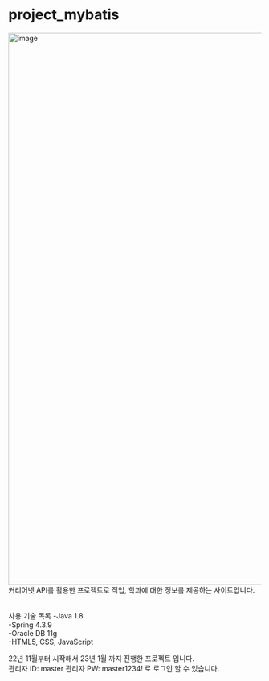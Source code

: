 # project_mybatis
<img width="1100" alt="image" src="https://user-images.githubusercontent.com/110177810/229432678-8ffa1a3a-94c2-441e-b879-31a24520b863.png">
커리어넷 API를 활용한 프로젝트로 직업, 학과에 대한 정보를 제공하는 사이트입니다.<br><br>

사용 기술 목록
-Java 1.8<br>
-Spring 4.3.9<br>
-Oracle DB 11g<br>
-HTML5, CSS, JavaScript<br>

22년 11월부터 시작해서 23년 1월 까지 진행한 프로젝트 입니다.<br>
관리자 ID: master 관리자 PW: master1234! 로 로그인 할 수 있습니다.

